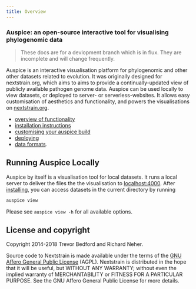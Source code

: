 ```yaml
---
title: Overview
---
```


### Auspice: an open-source interactive tool for visualising phylogenomic data

> These docs are for a devlopment branch which is in flux. They are incomplete and will change frequently.

Auspice is an interactive visualisation platform for phylogenomic and other other datasets related to evolution.
It was originally designed for nextstrain.org, which aims to aims to provide a continually-updated view of publicly available pathogen genome data.
Auspice can be used locally to view datasets, or deployed to server- or serverless-websites.
It allows easy customisation of aesthetics and functionality, and powers the visualisations on [nextstrain.org](https://nextstrain.org).


* [overview of functionality](tutorial/README.md)
* [installation instructions](installation.md)
* [customising your auspice build](customisations/README.md)
* [deploying](deploying.md)
* [data formats](inputs.md).


## Running Auspice Locally

Auspice by itself is a visualisation tool for local datasets.
It runs a local server to deliver the files the the visualisation to [localhost:4000](http://localhost:4000).
After [installing](installation.md), you can access datasets in the current directory by running
```bash
auspice view
```
Please see `auspice view -h` for all available options.



## License and copyright
Copyright 2014-2018 Trevor Bedford and Richard Neher.

Source code to Nextstrain is made available under the terms of the [GNU Affero General Public License](LICENSE.txt) (AGPL). Nextstrain is distributed in the hope that it will be useful, but WITHOUT ANY WARRANTY; without even the implied warranty of MERCHANTABILITY or FITNESS FOR A PARTICULAR PURPOSE.  See the GNU Affero General Public License for more details.
